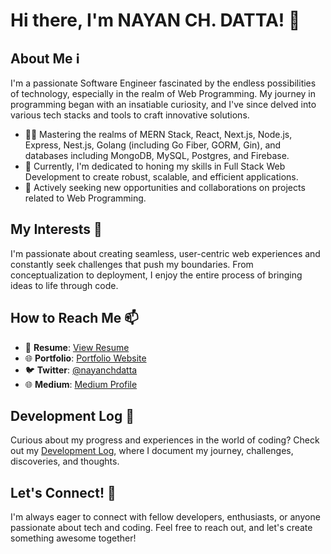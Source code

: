 # Hi there, I'm NAYAN CH. DATTA! 👋

## About Me ℹ️

I'm a passionate Software Engineer fascinated by the endless possibilities of technology, especially in the realm of Web Programming. My journey in programming began with an insatiable curiosity, and I've since delved into various tech stacks and tools to craft innovative solutions.

- 👨‍💻 Mastering the realms of MERN Stack, React, Next.js, Node.js, Express, Nest.js, Golang (including Go Fiber, GORM, Gin), and databases including MongoDB, MySQL, Postgres, and Firebase.
- 🌱 Currently, I'm dedicated to honing my skills in Full Stack Web Development to create robust, scalable, and efficient applications.
- 🔭 Actively seeking new opportunities and collaborations on projects related to Web Programming.

## My Interests 🚀

I'm passionate about creating seamless, user-centric web experiences and constantly seek challenges that push my boundaries. From conceptualization to deployment, I enjoy the entire process of bringing ideas to life through code.

## How to Reach Me 📫

- 📄 **Resume**: [View Resume](https://drive.google.com/file/d/1pNBgtXq-kz2XEm873_nQpsNIMOuAZb2a/view?usp=sharing)
- 🌐 **Portfolio**: [Portfolio Website](https://nayanchdatta.vercel.app)
- 🐦 **Twitter**: [@nayanchdatta](https://twitter.com/nayanchdatta)
- 🌐 **Medium**: [Medium Profile](https://medium.com/@nayanchdatta)

## Development Log 📝

Curious about my progress and experiences in the world of coding? Check out my [Development Log](log.md), where I document my journey, challenges, discoveries, and thoughts.

## Let's Connect! 🤝

I'm always eager to connect with fellow developers, enthusiasts, or anyone passionate about tech and coding. Feel free to reach out, and let's create something awesome together!
